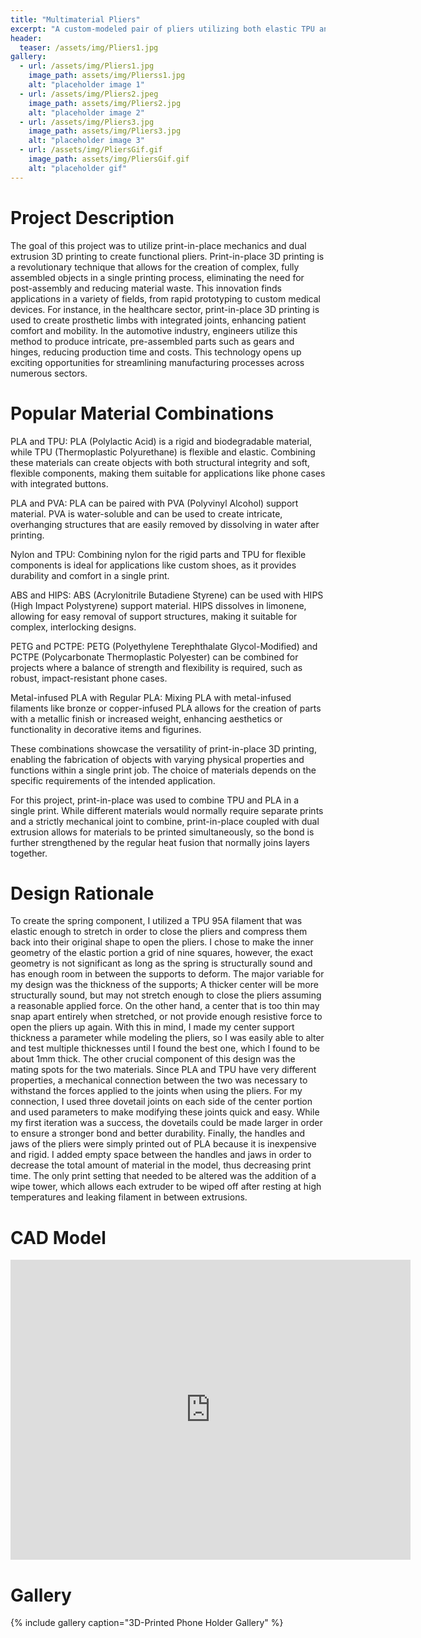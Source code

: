 ```yaml
---
title: "Multimaterial Pliers"
excerpt: "A custom-modeled pair of pliers utilizing both elastic TPU and rigid PLA."
header:
  teaser: /assets/img/Pliers1.jpg
gallery:
  - url: /assets/img/Pliers1.jpg
    image_path: assets/img/Plierss1.jpg
    alt: "placeholder image 1"
  - url: /assets/img/Pliers2.jpeg
    image_path: assets/img/Pliers2.jpg
    alt: "placeholder image 2"
  - url: /assets/img/Pliers3.jpg
    image_path: assets/img/Pliers3.jpg
    alt: "placeholder image 3"
  - url: /assets/img/PliersGif.gif
    image_path: assets/img/PliersGif.gif
    alt: "placeholder gif"
---
```


# Project Description
The goal of this project was to utilize print-in-place mechanics and dual extrusion 3D printing to create functional pliers. Print-in-place 3D printing is a revolutionary technique that allows for the creation of complex, fully assembled objects in a single printing process, eliminating the need for post-assembly and reducing material waste. This innovation finds applications in a variety of fields, from rapid prototyping to custom medical devices. For instance, in the healthcare sector, print-in-place 3D printing is used to create prosthetic limbs with integrated joints, enhancing patient comfort and mobility. In the automotive industry, engineers utilize this method to produce intricate, pre-assembled parts such as gears and hinges, reducing production time and costs. This technology opens up exciting opportunities for streamlining manufacturing processes across numerous sectors. 

# Popular Material Combinations

PLA and TPU: PLA (Polylactic Acid) is a rigid and biodegradable material, while TPU (Thermoplastic Polyurethane) is flexible and elastic. Combining these materials can create objects with both structural integrity and soft, flexible components, making them suitable for applications like phone cases with integrated buttons.

PLA and PVA: PLA can be paired with PVA (Polyvinyl Alcohol) support material. PVA is water-soluble and can be used to create intricate, overhanging structures that are easily removed by dissolving in water after printing.

Nylon and TPU: Combining nylon for the rigid parts and TPU for flexible components is ideal for applications like custom shoes, as it provides durability and comfort in a single print.

ABS and HIPS: ABS (Acrylonitrile Butadiene Styrene) can be used with HIPS (High Impact Polystyrene) support material. HIPS dissolves in limonene, allowing for easy removal of support structures, making it suitable for complex, interlocking designs.

PETG and PCTPE: PETG (Polyethylene Terephthalate Glycol-Modified) and PCTPE (Polycarbonate Thermoplastic Polyester) can be combined for projects where a balance of strength and flexibility is required, such as robust, impact-resistant phone cases.

Metal-infused PLA with Regular PLA: Mixing PLA with metal-infused filaments like bronze or copper-infused PLA allows for the creation of parts with a metallic finish or increased weight, enhancing aesthetics or functionality in decorative items and figurines.

These combinations showcase the versatility of print-in-place 3D printing, enabling the fabrication of objects with varying physical properties and functions within a single print job. The choice of materials depends on the specific requirements of the intended application.

For this project, print-in-place was used to combine TPU and PLA in a single print. While different materials would normally require separate prints and a strictly mechanical joint to combine, print-in-place coupled with dual extrusion allows for materials to be printed simultaneously, so the bond is further strengthened by the regular heat fusion that normally joins layers together. 

# Design Rationale 
To create the spring component, I utilized a TPU 95A filament that was elastic enough to stretch in order to close the pliers and compress them back into their original shape to open the pliers. I chose to make the inner geometry of the elastic portion a grid of nine squares, however, the exact geometry is not significant as long as the spring is structurally sound and has enough room in between the supports to deform. The major variable for my design was the thickness of the supports; A thicker center will be more structurally sound, but may not stretch enough to close the pliers assuming a reasonable applied force. On the other hand, a center that is too thin may snap apart entirely when stretched, or not provide enough resistive force to open the pliers up again. With this in mind, I made my center support thickness a parameter while modeling the pliers, so I was easily able to alter and test multiple thicknesses until I found the best one, which I found to be about 1mm thick. The other crucial component of this design was the mating spots for the two materials. Since PLA and TPU have very different properties, a mechanical connection between the two was necessary to withstand the forces applied to the joints when using the pliers. For my connection, I used three dovetail joints on each side of the center portion and used parameters to make modifying these joints quick and easy. While my first iteration was a success, the dovetails could be made larger in order to ensure a stronger bond and better durability. Finally, the handles and jaws of the pliers were simply printed out of PLA because it is inexpensive and rigid. I added empty space between the handles and jaws in order to decrease the total amount of material in the model, thus decreasing print time. The only print setting that needed to be altered was the addition of a wipe tower, which allows each extruder to be wiped off after resting at high temperatures and leaking filament in between extrusions.

# CAD Model
<iframe src="https://vanderbilt643.autodesk360.com/shares/public/SH512d4QTec90decfa6e7b6cb6e9695af6ff?mode=embed" width="640" height="480" allowfullscreen="true" webkitallowfullscreen="true" mozallowfullscreen="true"  frameborder="0"></iframe>

# Gallery
{% include gallery caption="3D-Printed Phone Holder Gallery" %}

